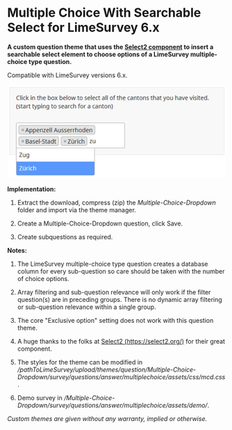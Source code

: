 # Multiple Choice With Searchable Select for LimeSurvey 6.x
**A custom question theme that uses the [Select2 component](https://select2.org/) to insert a searchable select element to choose options of a LimeSurvey multiple-choice type question.**

Compatible with LimeSurvey versions 6.x.

![Image Multiple-Choice-Dropdown](/Multiple-Choice-Dropdown/survey/questions/answer/multiplechoice/assets/images/mcd_3.png)

**Implementation:**

1) Extract the download, compress (zip) the *Multiple-Choice-Dropdown* folder and import via the theme manager.

2) Create a Multiple-Choice-Dropdown question, click Save.

3) Create subquestions as required.

**Notes:**

1) The LimeSurvey multiple-choice type question creates a database column for every sub-question so care should be taken with the number of choice options.

2) Array filtering and sub-question relevance will only work if the filter question(s) are in preceding groups. There is no dynamic array filtering or sub-question relevance within a single group.

3) The core "Exclusive option" setting does not work with this question theme.

4) A huge thanks to the folks at [Select2 (https://select2.org/)](https://select2.org/) for their great component.

5) The styles for the theme can be modified in */pathToLimeSurvey/upload/themes/question/Multiple-Choice-Dropdown/survey/questions/answer/multiplechoice/assets/css/mcd.css*.

6) Demo survey in */Multiple-Choice-Dropdown/survey/questions/answer/multiplechoice/assets/demo/*.
    
    
*Custom themes are given without any warranty, implied or otherwise.*
